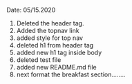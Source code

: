 Date: 05/15.2020
1. Deleted the header tag.
2. Added the topnav link
3. added style for top nav
4. deleted h1 from header tag
5. added new h1 tag inside body
6. deleted test file
7. added new README.md file
8. next format the breakfast section........